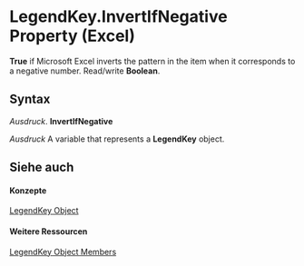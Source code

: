 
# LegendKey.InvertIfNegative Property (Excel)

 **True** if Microsoft Excel inverts the pattern in the item when it corresponds to a negative number. Read/write **Boolean**.


## Syntax

 _Ausdruck_. **InvertIfNegative**

 _Ausdruck_ A variable that represents a **LegendKey** object.


## Siehe auch


#### Konzepte


[LegendKey Object](2d806a8f-2fed-e6f6-bb76-7339fa692cbb.md)
#### Weitere Ressourcen


[LegendKey Object Members](http://msdn.microsoft.com/library/c6d7e301-0487-7b7a-047c-1faa88694971%28Office.15%29.aspx)